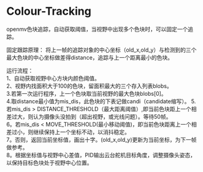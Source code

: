 # Colour-Tracking
openmv色块追踪，自动获取阈值，当视野中出现多个色块时，可以固定一个追踪。

固定跟踪原理：
将上一帧的追踪对象的中心坐标（old_x,old_y）与检测到的三个最大色块的中心坐标做差得distance，追踪与上一个距离最小的色块。

运行流程：  
1、自动获取视野中心方块内颜色阈值。  
2、视野内找面积大于100的色块，留面积最大的三个存入列表blobs。  
3.若第一次运行程序，上一个色块取当前视野的最大色块blobs[0]。  
4.取distance最小值为mis_dis，此色块的下表记做candi（candidate缩写）。
5.若mis_dis > DISTANCE_THRESHOLD（最大距离阈值）,即当前色块距上一个相差过大，则认为摄像头没拍到（超出视野，或光线问题）。等待50帧。  
6。若mis_dis < MOVE_THRESHOLD(最小移动阈值)，即当前色块距离上一个相差过小，则继续保持上一个坐标不动，以消抖稳定。  
7。否则，返回当前坐标值，画出十字。(old_x,old_y)更新为当前坐标，为下一帧做参考。  
8。根据坐标值与视野中心差值，PID输出云台舵机目标角度，调整摄像头姿态，以保持目标色块处于视野中心位置。  
